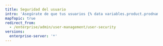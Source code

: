 ```yaml
---
title: Seguridad del usuario
intro: 'Asegúrate de que tus usuarios {% data variables.product.prodname_ghe_server %} estén seguros. Puedes auditar sus parámetros de seguridad o implementar las mejores prácticas a través de tu instancia.'
mapTopic: true
redirect_from:
  - /enterprise/admin/user-management/user-security
versions:
  enterprise-server: '*'
---
```


